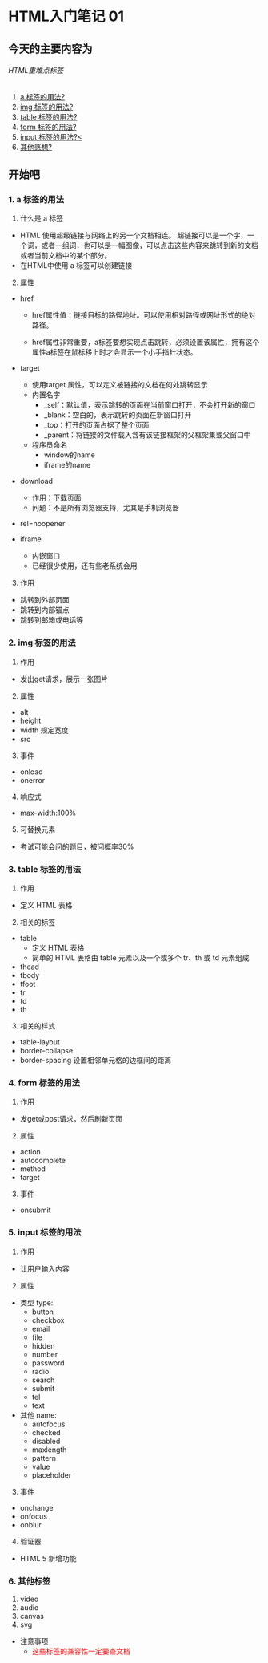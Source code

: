 # HTML入门笔记 01

## 今天的主要内容为
###### HTML重难点标签


1. [a 标签的用法?](#jump1)
2. [img 标签的用法?](#jump2)
3. [table 标签的用法?](#jump3)
4. [form 标签的用法?](#jump4)
5. [input 标签的用法?<](#jump5)
6. [其他感想?](#jump6)

## 开始吧

###  <span id="jump1">1. a 标签的用法 </span>
1. 什么是 a 标签
* HTML 使用超级链接与网络上的另一个文档相连。 超链接可以是一个字，一个词，或者一组词，也可以是一幅图像，可以点击这些内容来跳转到新的文档或者当前文档中的某个部分。
* 在HTML中使用 a 标签可以创建链接

2. 属性
* href
  
    * href属性值：链接目标的路径地址。可以使用相对路径或网址形式的绝对路径。

    * href属性非常重要，a标签要想实现点击跳转，必须设置该属性，拥有这个属性a标签在鼠标移上时才会显示一个小手指针状态。

* target
    * 使用target 属性，可以定义被链接的文档在何处跳转显示
    * 内置名字
      * _self：默认值，表示跳转的页面在当前窗口打开，不会打开新的窗口
      * _blank：空白的，表示跳转的页面在新窗口打开
      * _top：打开的页面占据了整个页面
      * _parent：将链接的文件载入含有该链接框架的父框架集或父窗口中
    * 程序员命名
      * window的name
      * iframe的name

* download
  *  作用：下载页面
  *  问题：不是所有浏览器支持，尤其是手机浏览器
* rel=noopener
* iframe
  * 内嵌窗口
  * 已经很少使用，还有些老系统会用

3. 作用
* 跳转到外部页面
* 跳转到内部锚点
* 跳转到邮箱或电话等
  

###  <span id="jump2">2. img 标签的用法</span>
1. 作用
* 发出get请求，展示一张图片
2. 属性
 * alt
 * height
 * width 规定宽度
 * src
3. 事件
* onload
* onerror
4. 响应式
* max-width:100%
5. 可替换元素
* 考试可能会问的题目，被问概率30%
###  <span id="jump3">3. table 标签的用法</span>
1. 作用
* 定义 HTML 表格
2. 相关的标签
* table
  * 定义 HTML 表格
  * 简单的 HTML 表格由 table 元素以及一个或多个 tr、th 或 td 元素组成
* thead
* tbody
* tfoot
* tr
* td
* th
3. 相关的样式
* table-layout
* border-collapse
* border-spacing 设置相邻单元格的边框间的距离

###  <span id="jump4">4. form 标签的用法</span>
1. 作用
* 发get或post请求，然后刷新页面
2. 属性
* action
* autocomplete
* method
* target
3. 事件
* onsubmit
###  <span id="jump5">5. input 标签的用法</span>
1. 作用
* 让用户输入内容
2. 属性
* 类型 type:
  * button
  * checkbox
  * email
  * file
  * hidden
  * number
  * password
  * radio
  * search
  * submit
  * tel
  * text
* 其他 name:
  * autofocus
  * checked
  * disabled
  * maxlength
  * pattern
  * value
  * placeholder
3. 事件
* onchange
* onfocus
* onblur
4. 验证器
* HTML 5 新增功能
###  <span id="jump6">6. 其他标签</span>
1. video
2. audio
3. canvas
4. svg
* 注意事项
  * <font style="color:red;">这些标签的兼容性一定要查文档</font>





